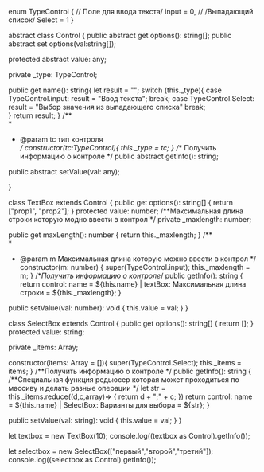 enum TypeControl { // Поле для ввода текста/ input = 0, // /Выпадающий список/ Select = 1 } 
 
abstract class Control { public abstract get options(): string[]; public abstract set options(val:string[]); 
 
protected abstract value: any; 
 
private _type: TypeControl; 
 
public get name(): string{ 
    let result = ""; 
    switch (this._type){ 
        case TypeControl.input: 
            result = "Ввод текста"; 
            break; 
        case TypeControl.Select: 
            result = "Выбор значения из выпадающего списка" 
            break;     
    } 
    return result; 
} 
/**  
 *  
 * @param tc тип контроля  
*/ 
constructor(tc:TypeControl){ this._type = tc; } /** Получить информацию о контроле */ public abstract getInfo(): string; 
 
public abstract setValue(val: any); 
 
} 
 
class TextBox extends Control { public get options(): string[] { return ["prop1", "prop2"]; } protected value: number; /**Максимальная длина строки которую модно ввести в контрол */ private _maxlength: number; 
 
public get maxLength(): number { 
    return this._maxlength; 
} 
/**  
 *  
 * @param m Максимальная длина которую можно ввести в контрол 
*/ 
constructor(m: number) { 
    super(TypeControl.input); 
    this._maxlength = m; 
} 
/**Получить информацию о контроле*/ 
public getInfo(): string { 
    return control: name = ${this.name} | textBox: Максимальная длина строки = ${this._maxlength}; 
} 
 
public setValue(val: number): void { 
    this.value = val; 
} 
} 
 
class SelectBox extends Control { public get options(): string[] { return []; } protected value: string; 
 
private _items: Array<string>; 
 
constructor(items: Array<string> = []){ 
    super(TypeControl.Select); 
    this._items = items; 
} /**Получить информацию о контроле */ public getInfo(): string { /**Специальная функция редьюсер которая может проходиться по массиву и делать разные операции */ let str = this._items.reduce((d,c,array)=> { return d + ";" + c; }) return control: name = ${this.name} | SelectBox: Варианты для выбора = ${str}; } 
 
public setValue(val: string): void { 
    this.value = val; 
} 
} 
 
let textbox = new TextBox(10); console.log((textbox as Control).getInfo()); 
 
let selectbox = new SelectBox(["первый","второй","третий"]); console.log((selectbox as Control).getInfo());
